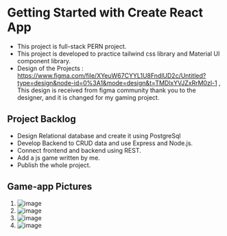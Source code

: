 # Getting Started with Create React App
- This project is full-stack PERN project.
- This project is developed to practice tailwind css library and Material UI component library.
- Design of the Projects : https://www.figma.com/file/XYeuW67CYYL1U8FndlUD2c/Untitled?type=design&node-id=0%3A1&mode=design&t=TMDlxYVJZxRrM0zl-1 , This design is received from figma community thank you to the designer, and it is changed for my gaming project.

## Project Backlog
* Design Relational database and create it using PostgreSql
* Develop Backend to CRUD data and use Express and Node.js.
* Connect frontend and backend using REST.
* Add a js game written by me.
* Publish the whole project.

## Game-app Pictures
1. ![image](https://github.com/yssfklc/game-app/assets/121329421/677b6bbf-f0f8-4903-829d-3de3f5d241b7)
2. ![image](https://github.com/yssfklc/game-app/assets/121329421/64bbac99-f688-4047-868f-be4a0446c196)
3. ![image](https://github.com/yssfklc/game-app/assets/121329421/86557f7e-fb73-4df4-93b6-5dc48c4187b2)
4. ![image](https://github.com/yssfklc/game-app/assets/121329421/537905c2-8066-41e1-ba91-b64acc68b97f)







